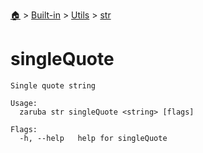 <!--startTocHeader-->
[🏠](../../../README.md) > [Built-in](../../README.md) > [Utils](../README.md) > [str](README.md)
# singleQuote
<!--endTocHeader-->

```
Single quote string

Usage:
  zaruba str singleQuote <string> [flags]

Flags:
  -h, --help   help for singleQuote

```

<!--startTocSubtopic-->
<!--endTocSubtopic-->